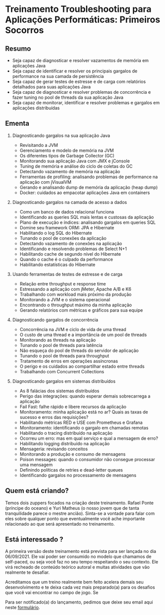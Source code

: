 # Treinamento Troubleshooting para Aplicações Performáticas: Primeiros Socorros

## Resumo

* Seja capaz de diagnosticar e resolver vazamentos de memória em aplicações Java
* Seja capaz de identificar e resolver os principais gargalos de performance na sua camada de persistência
* Seja capaz de gerar testes de estresse e de carga com relatórios detalhados para suas aplicações Java
* Seja capaz de diagnosticar e resolver problemas de concorrência e fazer tuning no pool de threads da sua aplicação Java
* Seja capaz de monitorar, identificar e resolver problemas e gargalos em aplicações distribuídas

## Ementa

1. Diagnosticando gargalos na sua aplicação Java
    - Revisitando a JVM
    - Gerenciamento e modelo de memória na JVM
    - Os diferentes tipos de Garbage Collector (GC)
    - Monitorando sua aplicação Java com JMX e jConsole
    - Tuning de memória e análise do ciclo de coletas do GC
    - Detectando vazamento de memória na aplicação
    - Ferramentas de profiling: analisando problemas de performance na aplicação com jVisualVM
    - Gerando e analisando dump de memória da aplicação (heap dump)
    - Docker: cuidados ao empacotar aplicações Java em containers

2. Diagnosticando gargalos na camada de acesso a dados
    - Como um banco de dados relacional funciona
    - Identificando as queries SQL mais lentas e custosas da aplicação
    - Plano de execução e índices: analisando gargalos em queries SQL
    - Domine seu framework ORM: JPA e Hibernate
    - Habilitando o log SQL do Hibernate
    - Tunando o pool de conexões da aplicação
    - Detectando vazamento de conexões na aplicação
    - Identificando e resolvendo problemas de Select N+1
    - Habilitando cache de segundo nível do Hibernate
    - Quando o cache é o culpado da performance
    - Habilitando estatísticas do Hibernate

3. Usando ferramentas de testes de estresse e de carga
    - Relação entre throughput e response time
    - Estressando a aplicação com jMeter, Apache A/B e K6
    - Trabalhando com workload mais próximo da produção
    - Monitorando a JVM e o sistema operacional
    - Encontrando o throughput máximo da minha aplicação
    - Gerando relatórios com métricas e gráficos para sua equipe
    
4. Diagnosticando gargalos de concorrência
    - Concorrência na JVM e ciclo de vida de uma thread
    - O custo de uma thread e a importância de um pool de threads
    - Monitorando as threads na aplicação
    - Tunando o pool de threads para latência
    - Não esqueça do pool de threads do servidor de aplicação
    - Tunando o pool de threads para throughput
    - Tratamento de erros em operações assíncronas
    - O perigo e os cuidados ao compartilhar estado entre threads
    - Trabalhando com Concurrent Collections

5. Diagnosticando gargalos em sistemas distribuídos
    - As 8 falácias dos sistemas distribuídos
    - Perigo das integrações: quando esperar demais sobrecarrega a aplicação
    - Fail Fast: falhe rápido e libere recursos da aplicação
    - Monitoramento: minha aplicação está no ar? Quais as taxas de sucesso e erros das requisições?
    - Habilitando métricas RED e USE com Prometheus e Grafana
    - Monitoramento: identificando o gargalo em chamadas remotas
    - Habilitando o tracing distribuído na aplicação
    - Ocorreu um erro: mas em qual serviço e qual a mensagem de erro?
    - Habilitando logging distribuído na aplicação
    - Mensageria: revisando conceitos
    - Monitorando a produção e consumo de mensagens
    - Poison messages: quando o consumidor não consegue processar uma mensagem
    - Definindo políticas de retries e dead-letter queues
    - Identificando gargalos no processamento de mensagens

## Quem está criando?

Temos dois zuppers focados na criação deste treinamento. Rafael Ponte (príncipe do oceano) e Yuri Matheus (o nosso jovem que de tanta tranquilidade parece o mestre ancião). Sinta-se a vontade para falar com eles sobre qualquer ponto que eventualmente você ache importante relacionado ao que será apresentado no treinamento.

## Está interessado ?

A primeira versão deste treinamento está prevista para ser lançada no dia 06/09/2021. Ele vai poder ser consumido no modelo que chamamos de self-paced, ou seja você faz no seu tempo respeitando o seu contexto. Ele virá recheado de conteúdo teórico autoral e muitas atividades que vão realmente te desafiar. 

Acreditamos que um treino realmente bem feito acelera demais seu desenvolvimento e te deixa cada vez mais preparado(a) para os desafios que você vai encontrar no campo de jogo. Se 

Para ser notificado(a) do lançamento, pedimos que deixe seu email aqui neste [formulário](https://forms.gle/HPxoh4AJA2DdWzud8). 



